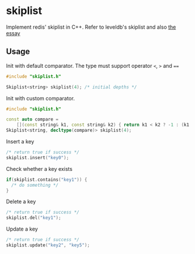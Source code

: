 # skiplist
Implement redis' skiplist in C++. Refer to leveldb's skiplist and also [the essay](https://15721.courses.cs.cmu.edu/spring2018/papers/08-oltpindexes1/pugh-skiplists-cacm1990.pdf)

## Usage
Init with default comparator. The type must support operator `<`, `>` and `==`
```C++
#include "skiplist.h"

Skiplist<string> skiplist(4); /* initial depths */
```

Init with custom comparator.
```C++
#include "skiplist.h"

const auto compare =
    [](const string& k1, const string& k2) { return k1 < k2 ? -1 : (k1 == k2 ? 0 : 1); };
Skiplist<string, decltype(compare)> skiplist(4);
```

Insert a key
```C++
/* return true if success */
skiplist.insert("key0");
```

Check whether a key exists
```C++
if(skiplist.contains("key1")) {
  /* do something */
}
```

Delete a key
```C++
/* return true if success */
skiplist.del("key1");
```

Update a key
```C++
/* return true if success */
skiplist.update("key2", "key5");
```
